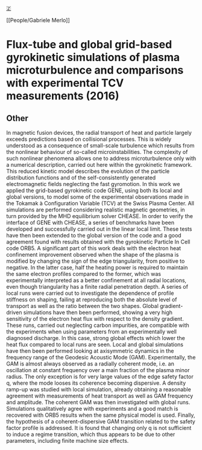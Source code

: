 [🇿](zotero://select/groups/5362326/items/GQHKAE74)

[[People/Gabriele Merlo]] 
# Flux-tube and global grid-based gyrokinetic simulations of plasma microturbulence and comparisons with experimental TCV measurements (2016)

## Other

In magnetic fusion devices, the radial transport of heat and particle largely exceeds predictions based on collisional processes. This is widely understood as a consequence of small-scale turbulence which results from the nonlinear behaviour of so-called microinstabilities. The complexity of such nonlinear phenomena allows one to address microturbulence only with a numerical description, carried out here within the gyrokinetic framework. This reduced kinetic model describes the evolution of the particle distribution functions and of the self-consistently generated electromagnetic fields neglecting the fast gyromotion. In this work we applied the grid-based gyrokinetic code GENE, using both its local and global versions, to model some of the experimental observations made in the Tokamak à Configuration Variable (TCV) at the Swiss Plasma Center. All simulations are performed considering realistic magnetic geometries, in turn provided by the MHD equilibrium solver CHEASE. In order to verify the interface of GENE with CHEASE, a series of benchmarks have been developed and successfully carried out in the linear local limit. These tests have then been extended to the global version of the code and a good agreement found with results obtained with the gyrokinetic Particle In Cell code ORB5. A significant part of this work deals with the electron heat confinement improvement observed when the shape of the plasma is modified by changing the sign of the edge triangularity, from positive to negative. In the latter case, half the heating power is required to maintain the same electron profiles compared to the former, which was experimentally interpreted as a better confinement at all radial locations, even though triangularity has a finite radial penetration depth. A series of local runs were carried out to investigate the dependence of profile stiffness on shaping, failing at reproducing both the absolute level of transport as well as the ratio between the two shapes. Global gradient-driven simulations have then been performed, showing a very high sensitivity of the electron heat flux with respect to the density gradient. These runs, carried out neglecting carbon impurities, are compatible with the experiments when using parameters from an experimentally well diagnosed discharge. In this case, strong global effects which lower the heat flux compared to local runs are seen. Local and global simulations have then been performed looking at axisymmetric dynamics in the frequency range of the Geodesic Acoustic Mode (GAM). Experimentally, the GAM is almost always observed as a radially coherent mode, i.e. an oscillation at constant frequency over a main fraction of the plasma minor radius. The only exception is for very large values of the edge safety factor q, where the mode looses its coherence becoming dispersive. A density ramp-up was studied with local simulation, already obtaining a reasonable agreement with measurements of heat transport as well as GAM frequency and amplitude. The coherent GAM was then investigated with global runs. Simulations qualitatively agree with experiments and a good match is recovered with ORB5 results when the same physical model is used. Finally, the hypothesis of a coherent-dispersive GAM transition related to the safety factor profile is addressed. It is found that changing only q is not sufficient to induce a regime transition, which thus appears to be due to other parameters, including finite machine size effects.

